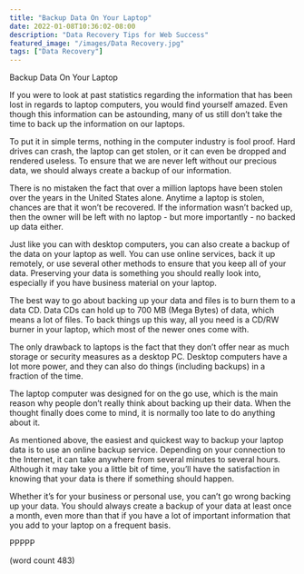 ```yaml
---
title: "Backup Data On Your Laptop"
date: 2022-01-08T10:36:02-08:00
description: "Data Recovery Tips for Web Success"
featured_image: "/images/Data Recovery.jpg"
tags: ["Data Recovery"]
---
```


Backup Data On Your Laptop

If you were to look at past statistics regarding the information that has been lost in regards to laptop computers, you would find yourself amazed.  Even though this information can be astounding, many of us still don’t take the time to back up the information on our laptops.

To put it in simple terms, nothing in the computer industry is fool proof.  Hard drives can crash, the laptop can get stolen, or it can even be dropped and rendered useless.  To ensure that we are never left without our precious data, we should always create a backup of our information.

There is no mistaken the fact that over a million laptops have been stolen over the years in the United States alone.  Anytime a laptop is stolen, chances are that it won’t be recovered.  If the information wasn’t backed up, then the owner will be left with no laptop - but more importantly - no backed up data either.

Just like you can with desktop computers, you can also create a backup of the data on your laptop as well.  You can use online services, back it up remotely, or use several other methods to ensure that you keep all of your data.  Preserving your data is something you should really look into, especially if you have business material on your laptop.

The best way to go about backing up your data and files is to burn them to a data CD.  Data CDs can hold up to 700 MB (Mega Bytes) of data, which means a lot of files.  To back things up this way, all you need is a CD/RW burner in your laptop, which most of the newer ones come with.

The only drawback to laptops is the fact that they don’t offer near as much storage or security measures as a desktop PC.  Desktop computers have a lot more power, and they can also do things (including backups) in a fraction of the time.

The laptop computer was designed for on the go use, which is the main reason why people don’t really think about backing up their data.  When the thought finally does come to mind, it is normally too late to do anything about it.

As mentioned above, the easiest and quickest way to backup your laptop data is to use an online backup service.  Depending on your connection to the Internet, it can take anywhere from several minutes to several hours.  Although it may take you a little bit of time, you’ll have the satisfaction in knowing that your data is there if something should happen.

Whether it’s for your business or personal use, you can’t go wrong backing up your data.  You should always create a backup of your data at least once a month, even more than that if you have a lot of important information that you add to your laptop on a frequent basis.

PPPPP

(word count 483)
